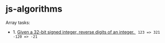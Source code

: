 # js-algorithms

Array tasks:
<ul>
    <li>1. <a href="./numberRevreseInt.js">Given a 32-bit signed integer, reverse digits of an integer. </a>
    <code> 123 => 321 </code>
    <code> -120 => -21 </code>
    </li>
</ul>
